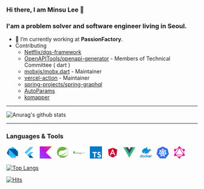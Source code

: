 ### Hi there, I am Minsu Lee 👋

### I'am a problem solver and software engineer living in Seoul.

- 🔭 I’m currently working at **PassionFactory**.
- Contributing 
  - [Netflix/dgs-framework](https://github.com/Netflix/dgs-framework)
  - [OpenAPITools/openapi-generator](https://github.com/OpenAPITools/openapi-generator) - Members of Technical Committee ( dart )
  - [mobxjs/mobx.dart](https://github.com/mobxjs/mobx.dart) - Maintainer
  - [vercel-action](https://github.com/amondnet/vercel-action) - Maintainer
  - [spring-projects/spring-graphql](https://github.com/spring-projects/spring-graphql)
  - [AutoParams](https://github.com/AutoParams/AutoParams)
  - [komapper](https://github.com/komapper/komapper)
<!--
**amondnet/amondnet** is a ✨ _special_ ✨ repository because its `README.md` (this file) appears on your GitHub profile.

Here are some ideas to get you started:

- 🔭 I’m currently working on ...
- 🌱 I’m currently learning ...
- 👯 I’m looking to collaborate on ...
- 🤔 I’m looking for help with ...
- 💬 Ask me about ...
- 📫 How to reach me: ...
- 😄 Pronouns: ...
- ⚡ Fun fact: ...
-->
---
![Anurag's github stats](https://github-readme-stats-amond.vercel.app/api?username=amondnet&show_icons=true&count_private=true)

---
### Languages & Tools

[<img align="left" style="padding-right: 12px" alt="Dart" width="32px" src="https://github.com/github/explore/raw/main/topics/dart/dart.png" />][website]
[<img align="left" style="padding-right: 12px" alt="Flutter" width="32px" src="https://github.com/github/explore/raw/main/topics/flutter/flutter.png" />][website]
[<img align="left" style="padding-right: 12px" alt="Flutter" width="32px" src="https://github.com/github/explore/raw/main/topics/kotlin/kotlin.png" />][website]
[<img align="left" style="padding-right: 12px" alt="Flutter" width="32px" src="https://github.com/github/explore/raw/main/topics/spring-boot/spring-boot.png" />][website]
[<img align="left" style="padding-right: 12px" alt="MongoDB" width="32px" src="https://github.com/github/explore/raw/main/topics/mongodb/mongodb.png" />][website]
[<img align="left" style="padding-right: 12px" alt="TypeScript" width="32px" src="https://github.com/github/explore/raw/main/topics/typescript/typescript.png" />][website]
[<img align="left" style="padding-right: 12px" alt="React" width="32px" src="https://github.com/github/explore/raw/main/topics/angular/angular.png" />][website]
[<img align="left" style="padding-right: 12px" alt="Vue" width="32px" src="https://github.com/github/explore/raw/main/topics/vue/vue.png" />][website]
[<img align="left" style="padding-right: 12px" alt="Docker" width="32px" src="https://github.com/github/explore/raw/main/topics/docker/docker.png" />][website]
[<img align="left" style="padding-right: 12px" alt="K8s" width="32px" src="https://github.com/github/explore/raw/main/topics/kubernetes/kubernetes.png" />][website]
[<img align="left" style="padding-right: 12px" alt="K8s" width="32px" src="https://github.com/github/explore/raw/main/topics/graphql/graphql.png" />][website]
<br />
<br />

[![Top Langs](https://github-readme-stats-amond.vercel.app/api/top-langs/?username=amondnet&layout=compact&hide=css&langs_count=10)](https://github.com/amondnet/amondnet)


[![Hits](https://hits.seeyoufarm.com/api/count/incr/badge.svg?url=https%3A%2F%2Fgithub.com%2Famondnet&count_bg=%2379C83D&title_bg=%23555555&icon=&icon_color=%23E7E7E7&title=hits&edge_flat=false)](https://hits.seeyoufarm.com)

[website]: https://amond.dev
